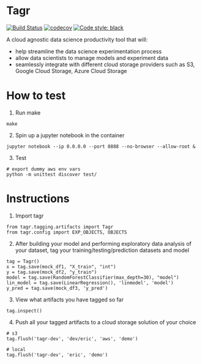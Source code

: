 # Tagr 
[![Build Status](https://travis-ci.com/tagr-dev/tagr.svg?branch=master)](https://travis-ci.com/tagr-dev/tagr)
[![codecov](https://codecov.io/gh/tagr-dev/tagr/branch/master/graph/badge.svg)](https://codecov.io/gh/tagr-dev/tagr)
[![Code style: black](https://img.shields.io/badge/code%20style-black-000000.svg)](https://github.com/psf/black)

A cloud agnostic data science productivity tool that will:
- help streamline the data science experimentation process
- allow data scientists to manage models and experiment data
- seamlessly integrate with different cloud storage providers such as S3, Google Cloud Storage, Azure Cloud Storage

# How to test
1. Run make
```
make
```
2. Spin up a jupyter notebook in the container
```
jupyter notebook --ip 0.0.0.0 --port 8888 --no-browser --allow-root &
```
3. Test
```
# export dummy aws env vars
python -m unittest discover test/
```

# Instructions
1. Import tagr 
```
from tagr.tagging.artifacts import Tagr
from tagr.config import EXP_OBJECTS, OBJECTS
```
2. After building your model and performing exploratory data analysis of your dataset, tag your training/testing/prediction datasets and model
```
tag = Tagr()
x = tag.save(mock_df1, "X_train", "int")
y = tag.save(mock_df2, "y_train")
model = tag.save(RandomForestClassifier(max_depth=30), "model")
lin_model = tag.save(LinearRegression(), 'linmodel', 'model')
y_pred = tag.save(mock_df3, 'y_pred')
```

3. View what artifacts you have tagged so far
```
tag.inspect()
```

4. Push all your tagged artifacts to a cloud storage solution of your choice
```
# s3
tag.flush('tagr-dev', 'dev/eric', 'aws', 'demo')

# local
tag.flush('tagr-dev', 'eric', 'demo')

```
